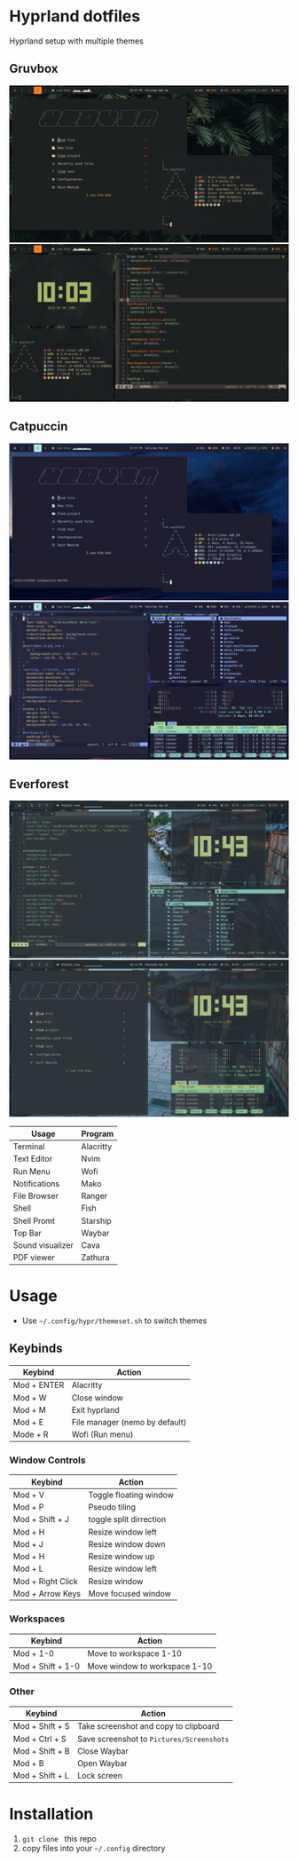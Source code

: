 # Hyprland dotfiles

Hyprland setup with multiple themes

## Gruvbox
![gruvbox1](/screenshots/gruvbox1.png)
![gruvbox2](/screenshots/gruvbox2.png)

## Catpuccin
![catpuccin1](/screenshots/catppucin1.png)
![catpuccin2](/screenshots/catpuccin2.png)

## Everforest
![everforest1](/screenshots/everforest1.png)
![everforest2](/screenshots/everforest2.png)

| Usage | Program |
| ----------- | ----------- |
| Terminal | Alacritty |
| Text Editor | Nvim |
| Run Menu | Wofi | 
| Notifications | Mako|
| File Browser | Ranger |
| Shell | Fish | 
| Shell Promt | Starship |
| Top Bar | Waybar | 
| Sound visualizer | Cava | 
| PDF viewer | Zathura |

# Usage
- Use ```~/.config/hypr/themeset.sh``` to switch themes

## Keybinds
| Keybind | Action |
| ----------- | ----------- |
| Mod + ENTER | Alacritty |
| Mod + W | Close window |
| Mod + M | Exit hyprland |
| Mod + E | File manager (nemo by default) |
| Mode + R | Wofi (Run menu) |

### Window Controls

| Keybind | Action |
| ----------- | ----------- |
| Mod + V | Toggle floating window | 
| Mod + P | Pseudo tiling |
| Mod + Shift + J | toggle split dirrection |
| Mod + H | Resize window left |
| Mod + J | Resize window down |
| Mod + H | Resize window up |
| Mod + L | Resize window left |  
| Mod + Right Click | Resize window |
| Mod + Arrow Keys | Move focused window |

### Workspaces 

| Keybind | Action |
| ----------- | ----------- |
| Mod + 1-0 | Move to workspace 1-10 |
| Mod + Shift + 1-0 | Move window to workspace 1-10 |

### Other

| Keybind | Action |
| ----------- | ----------- |
| Mod + Shift + S | Take screenshot and copy to clipboard | 
| Mod + Ctrl + S | Save screenshot to ```Pictures/Screenshots``` |
| Mod + Shift + B | Close Waybar |
| Mod + B | Open Waybar |
| Mod + Shift + L | Lock screen |
 
# Installation 
1. ```git clone ``` this repo
2. copy files into your ```~/.config``` directory 

